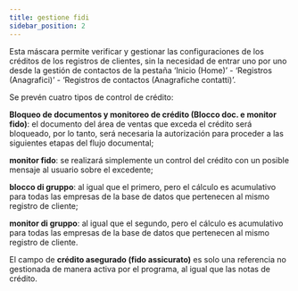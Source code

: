 ```yaml
---
title: gestione fidi
sidebar_position: 2
---
```


Esta máscara permite verificar y gestionar las configuraciones de los créditos de los registros de clientes, sin la necesidad de entrar uno por uno desde la gestión de contactos de la pestaña ‘Inicio (Home)’ - ‘Registros (Anagrafici)’ - ‘Registros de contactos (Anagrafiche contatti)’.

Se prevén cuatro tipos de control de crédito:

**Bloqueo de documentos y monitoreo de crédito (Blocco doc. e monitor fido)**: el documento del área de ventas que exceda el crédito será bloqueado, por lo tanto, será necesaria la autorización para proceder a las siguientes etapas del flujo documental;

**monitor fido**: se realizará simplemente un control del crédito con un posible mensaje al usuario sobre el excedente;

**blocco di gruppo**: al igual que el primero, pero el cálculo es acumulativo para todas las empresas de la base de datos que pertenecen al mismo registro de cliente;

**monitor di gruppo**: al igual que el segundo, pero el cálculo es acumulativo para todas las empresas de la base de datos que pertenecen al mismo registro de cliente.

El campo de **crédito asegurado (fido assicurato)** es solo una referencia no gestionada de manera activa por el programa, al igual que las notas de crédito.